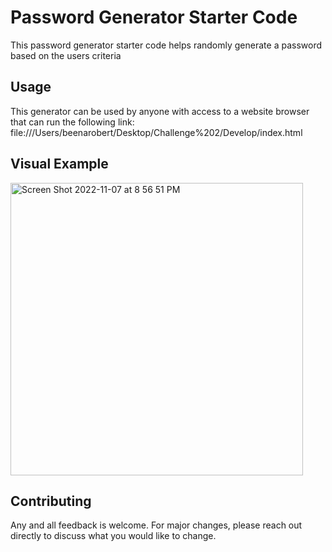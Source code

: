# Password Generator Starter Code

This password generator starter code helps randomly generate a password based on the users criteria 

## Usage
This generator can be used by anyone with access to a website browser that can run the following link: file:///Users/beenarobert/Desktop/Challenge%202/Develop/index.html

## Visual Example
<img width="468" alt="Screen Shot 2022-11-07 at 8 56 51 PM" src="https://user-images.githubusercontent.com/116131026/200478738-aab00689-b5dd-4b6c-81fa-2a4776cd6296.png">

## Contributing

Any and all feedback is welcome. For major changes, please reach out directly to discuss what you would like to change.
